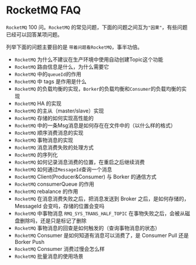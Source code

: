 # RocketMQ FAQ

`RocketMQ` 100 问。`RocketMQ` 的常见问题，下面的问题之间互为`"因果"`，有些问题已经可以回答某项问题。

列举下面的问题主要目的是 `带着问题看RocketMQ`，事半功倍。

- `RocketMQ` 为什么不建议在生产环境中使用自动创建Topic这个功能
- `RocketMQ` 路由信息是什么，为什么需要它
- `RocketMQ` 中的`queueId`的作用
- `RocketMQ` 中 tags 是作用是什么
- `RocketMQ` 的负载均衡的实现，`Borker`的负载均衡和`Consumer`的负载均衡的实现
- `RocketMQ` HA 的实现
- `RocketMQ` 的主从（master/slave）实现
- `RocketMQ` 存储的如何实现高性能的
- `RocketMQ` 中的一条Msg消息是如何存在在文件中的（以什么样的格式）
- `RocketMQ` 顺序消费消息的实现
- `RocketMQ` 事物消息的实现
- `RocketMQ` 消息消费失败的处理方式
- `RocketMQ` 的序列化
- `RocketMQ` 如何记录消息消费的位置，在重启之后继续消费
- `RocketMQ` 如何通过`MessageId`查询一个消息
- `RocketMQ` Client(Producer&Consumer) 与 Borker 的通信方式
- `RocketMQ` consumerQueue 的作用
- `RocketMQ` rebalance 的作用
- `RocketMQ` 在消息消费失败之后，把消息发送到 Broker 之后，是如何存储的，MessageId 会变吗，存储的位置会变吗
- `RocketMQ` 中事物消息 `RMQ_SYS_TRANS_HALF_TOPIC` 在事物失败之后，会被从磁盘删除吗，还是只是标记了删除
- `RocketMQ` 事物消息的回查是如何触发的（查询事物消息的状态）
- `RocketMQ` Consumer 是如何知道有消息可以消费了，是 Consumer Pull 还是 Borker Push
- `RocketMQ` Consumer 消费过慢会怎么样
- `RocketMQ` 批量消息的使用场景
